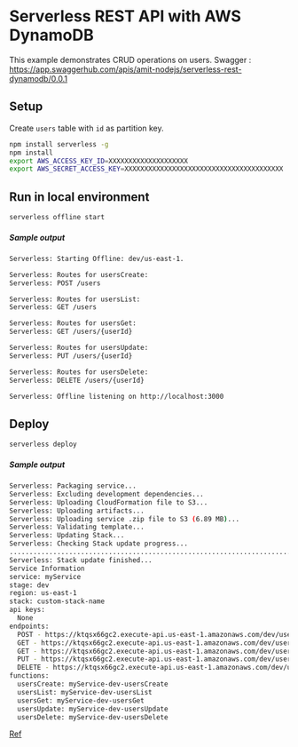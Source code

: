 # Serverless REST API with AWS DynamoDB
This example demonstrates CRUD operations on users.
Swagger : https://app.swaggerhub.com/apis/amit-nodejs/serverless-rest-dynamodb/0.0.1
## Setup
Create `users` table with `id` as partition key.
```sh
npm install serverless -g
npm install
export AWS_ACCESS_KEY_ID=XXXXXXXXXXXXXXXXXXXX
export AWS_SECRET_ACCESS_KEY=XXXXXXXXXXXXXXXXXXXXXXXXXXXXXXXXXXXXXXXX
```
## Run in local environment
```sh
serverless offline start
```
##### Sample output
```sh
Serverless: Starting Offline: dev/us-east-1.

Serverless: Routes for usersCreate:
Serverless: POST /users

Serverless: Routes for usersList:
Serverless: GET /users

Serverless: Routes for usersGet:
Serverless: GET /users/{userId}

Serverless: Routes for usersUpdate:
Serverless: PUT /users/{userId}

Serverless: Routes for usersDelete:
Serverless: DELETE /users/{userId}

Serverless: Offline listening on http://localhost:3000
```

## Deploy
```sh
serverless deploy
```
##### Sample output
```sh
Serverless: Packaging service...
Serverless: Excluding development dependencies...
Serverless: Uploading CloudFormation file to S3...
Serverless: Uploading artifacts...
Serverless: Uploading service .zip file to S3 (6.89 MB)...
Serverless: Validating template...
Serverless: Updating Stack...
Serverless: Checking Stack update progress...
....................................................................................
Serverless: Stack update finished...
Service Information
service: myService
stage: dev
region: us-east-1
stack: custom-stack-name
api keys:
  None
endpoints:
  POST - https://ktqsx66gc2.execute-api.us-east-1.amazonaws.com/dev/users
  GET - https://ktqsx66gc2.execute-api.us-east-1.amazonaws.com/dev/users
  GET - https://ktqsx66gc2.execute-api.us-east-1.amazonaws.com/dev/users/{userId}
  PUT - https://ktqsx66gc2.execute-api.us-east-1.amazonaws.com/dev/users/{userId}
  DELETE - https://ktqsx66gc2.execute-api.us-east-1.amazonaws.com/dev/users/{userId}
functions:
  usersCreate: myService-dev-usersCreate
  usersList: myService-dev-usersList
  usersGet: myService-dev-usersGet
  usersUpdate: myService-dev-usersUpdate
  usersDelete: myService-dev-usersDelete
```

[Ref](http://www.serverless.com)